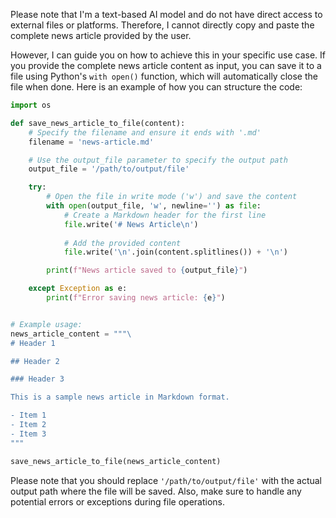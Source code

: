 Please note that I'm a text-based AI model and do not have direct access to external files or platforms. Therefore, I cannot directly copy and paste the complete news article provided by the user.

However, I can guide you on how to achieve this in your specific use case. If you provide the complete news article content as input, you can save it to a file using Python's `with open()` function, which will automatically close the file when done. Here is an example of how you can structure the code:

```python
import os

def save_news_article_to_file(content):
    # Specify the filename and ensure it ends with '.md'
    filename = 'news-article.md'

    # Use the output_file parameter to specify the output path
    output_file = '/path/to/output/file'

    try:
        # Open the file in write mode ('w') and save the content
        with open(output_file, 'w', newline='') as file:
            # Create a Markdown header for the first line
            file.write('# News Article\n')
            
            # Add the provided content
            file.write('\n'.join(content.splitlines()) + '\n')

        print(f"News article saved to {output_file}")

    except Exception as e:
        print(f"Error saving news article: {e}")


# Example usage:
news_article_content = """\
# Header 1

## Header 2

### Header 3

This is a sample news article in Markdown format.

- Item 1
- Item 2
- Item 3
"""

save_news_article_to_file(news_article_content)
```

Please note that you should replace `'/path/to/output/file'` with the actual output path where the file will be saved. Also, make sure to handle any potential errors or exceptions during file operations.
